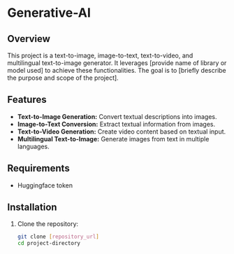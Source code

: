 # Generative-AI

## Overview
This project is a text-to-image, image-to-text, text-to-video, and multilingual text-to-image generator. It leverages [provide name of library or model used] to achieve these functionalities. The goal is to [briefly describe the purpose and scope of the project].

## Features

- **Text-to-Image Generation:** Convert textual descriptions into images.
- **Image-to-Text Conversion:** Extract textual information from images.
- **Text-to-Video Generation:** Create video content based on textual input.
- **Multilingual Text-to-Image:** Generate images from text in multiple languages.

## Requirements

- Huggingface token 

## Installation

1. Clone the repository:
   ```bash
   git clone [repository_url]
   cd project-directory
